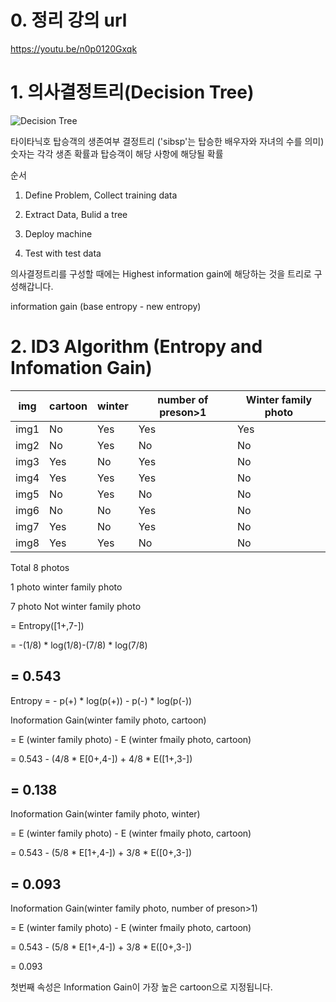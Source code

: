 # 0. 정리 강의 url

https://youtu.be/n0p0120Gxqk

# 1. 의사결정트리(Decision Tree)

![Decision Tree](https://i.imgur.com/wcRuv1X.png)

타이타닉호 탑승객의 생존여부 결정트리
('sibsp'는 탑승한 배우자와 자녀의 수를 의미)
숫자는 각각 생존 확률과 탑승객이 해당 사항에 해당될 확률

순서

1. Define Problem, Collect training data

2. Extract Data, Bulid a tree

3. Deploy machine

4. Test with test data

의사결정트리를 구성할 때에는 Highest information gain에 해당하는 것을 트리로 구성해갑니다.

information gain (base entropy - new entropy)

# 2. ID3 Algorithm (Entropy and Infomation Gain)

img  | cartoon  | winter | number of preson>1 | Winter family photo
---  | -------- | ------ | ------------------ | ------------------
img1 | No       | Yes    | Yes                | Yes
img2 | No       | Yes    | No                 | No
img3 | Yes      | No     | Yes                | No
img4 | Yes      | Yes    | Yes                | No
img5 | No       | Yes    | No                 | No
img6 | No       | No     | Yes                | No
img7 | Yes      | No     | Yes                | No
img8 | Yes      | Yes    | No                 | No


Total 8 photos

1 photo winter family photo

7 photo Not winter family photo

= Entropy([1+,7-])

= -(1/8) * log(1/8)-(7/8) * log(7/8)

= 0.543
----------------------
Entropy = - p(+) * log(p(+)) - p(-) * log(p(-))

Inoformation Gain(winter family photo, cartoon)

= E (winter family photo) - E (winter fmaily photo, cartoon)

= 0.543 - (4/8 * E[0+,4-]) + 4/8 * E([1+,3-])

= 0.138
-------------------------

Inoformation Gain(winter family photo, winter)

= E (winter family photo) - E (winter fmaily photo, cartoon)

= 0.543 - (5/8 * E[1+,4-]) + 3/8 * E([0+,3-])

= 0.093
-------------------------

Inoformation Gain(winter family photo, number of preson>1)

= E (winter family photo) - E (winter fmaily photo, cartoon)

= 0.543 - (5/8 * E[1+,4-]) + 3/8 * E([0+,3-])

= 0.093

첫번째 속성은 Information Gain이 가장 높은 cartoon으로 지정됩니다.